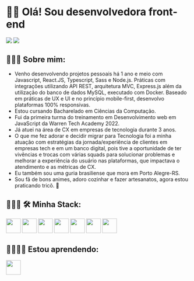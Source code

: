 # 👋🏾 Olá! Sou desenvolvedora front-end
<div style="inline-block">
<a href = "mailto:contato@rayssasouzaunb"><img loading="lazy" src="https://img.shields.io/badge/Gmail-D14836?style=for-the-badge&logo=gmail&logoColor=white" target="_blank"></a>
<a href="https://www.linkedin.com/in/rayssa-de-souza" target="_blank"><img loading="lazy" src="https://img.shields.io/badge/-LinkedIn-%230077B5?style=for-the-badge&logo=linkedin&logoColor=white" target="_blank"></a>   
</div>

## 🙋🏾‍♀️ Sobre mim:
  - Venho desenvolvendo projetos pessoais há 1 ano e meio com Javascript, React.JS, Typescript, Sass e Node.js. Práticas com integrações utilizando API REST, arquitetura MVC, Express.js além da utilização do banco de dados MySQL, executado com Docker. Baseado em práticas de UX e UI e no princípio mobile-first, desenvolvo plataformas 100% responsivas.
  - Estou cursando Bacharelado em Ciências da Computação.
  - Fui da primeira turma do treinamento em Desenvolvimento web em JavaScript da Warren Tech Academy 2022.
  - Já atuei na área de CX em empresas de tecnologia durante 3 anos.
  - O que me fez adorar e decidir migrar para Tecnologia foi a minha atuação com estratégias da jornada/experiência de clientes em empresas tech e em um banco digital, pois tive a oportunidade de ter vivências e trocas com várias squads para solucionar problemas e melhorar a experiência do usuário nas plataformas, que impactava o atendimento e as métricas de CX.
 - Eu também sou uma guria brasiliense que mora em Porto Alegre-RS.
 - Sou fã de bons animes, adoro cozinhar e fazer artesanatos, agora estou praticando tricô. 🧶
   
##  👩🏾‍💻 🛠️ Minha Stack:
<div style="inline-block">
  
  <img loading="lazy" src="https://cdn.jsdelivr.net/gh/devicons/devicon/icons/git/git-original.svg" width="40" height="40"/>
  
  <img loading="lazy" src="https://cdn.jsdelivr.net/gh/devicons/devicon/icons/react/react-original-wordmark.svg"  width="40" height="40" />
  
  <img loading="lazy"  src="https://cdn.jsdelivr.net/gh/devicons/devicon/icons/javascript/javascript-original.svg"  width="40" height="40" />
  
  <img loading="lazy" src="https://cdn.jsdelivr.net/gh/devicons/devicon/icons/html5/html5-original.svg" width="40" height="40" />
          
  <img loading="lazy" src="https://cdn.jsdelivr.net/gh/devicons/devicon/icons/css3/css3-original.svg" width="40" height="40" />
   
  <img loading="lazy" src="https://cdn.jsdelivr.net/gh/devicons/devicon/icons/sass/sass-original.svg" width="40" height="40"  />

  <img loading="lazy" src="https://cdn.jsdelivr.net/gh/devicons/devicon/icons/typescript/typescript-original.svg" width="40" height="40" />

</div>


## 👩🏾‍💻🌱 Estou aprendendo:
<div style="inline-block">

  
  <img loading="lazy" src="https://cdn.jsdelivr.net/gh/devicons/devicon/icons/nextjs/nextjs-original.svg" width="40" height="40" />
              
</div>



          
          
  

  


